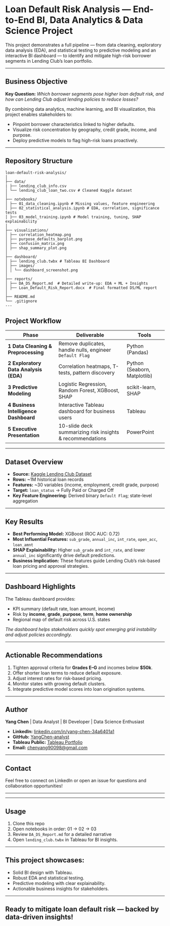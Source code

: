 #  Loan Default Risk Analysis — End-to-End BI, Data Analytics & Data Science Project

This project demonstrates a full pipeline — from data cleaning, exploratory data analysis (EDA), and statistical testing to predictive modeling and an interactive BI dashboard — to identify and mitigate high-risk borrower segments in Lending Club’s loan portfolio.

---

##  **Business Objective**

**Key Question:** *Which borrower segments pose higher loan default risk, and how can Lending Club adjust lending policies to reduce losses?*

By combining data analytics, machine learning, and BI visualization, this project enables stakeholders to:
- Pinpoint borrower characteristics linked to higher defaults.
- Visualize risk concentration by geography, credit grade, income, and purpose.
- Deploy predictive models to flag high-risk loans proactively.

---

##  **Repository Structure**

```
loan-default-risk-analysis/
│
├── data/
| ├── lending_club_info.csv
│ └── lending_club_loan_two.csv # Cleaned Kaggle dataset
│
├── notebooks/
│ ├── 01_data_cleaning.ipynb # Missing values, feature engineering
│ ├── 02_statistical_analysis.ipynb # EDA, correlation, significance tests
│ ├── 03_model_training.ipynb # Model training, tuning, SHAP explainability
│
├── visualizations/
│ ├── correlation_heatmap.png
│ ├── purpose_defaults_barplot.png
│ ├── confusion_matrix.png
│ ├── shap_summary_plot.png
│
├── dashboard/
│ ├── lending_club.twbx # Tableau BI Dashboard
│ ├── images/
│ │ └── dashboard_screenshot.png
│
├── reports/
│ ├── DA_DS_Report.md  # Detailed write-up: EDA + ML + Insights
│ ├── Loan_Default_Risk_Report.docx  # Final formatted DS/ML report
│
├── README.md
└── .gitignore
---
```
##  **Project Workflow**

| Phase | Deliverable | Tools |
|-------|--------------|-------|
| **1 Data Cleaning & Preprocessing** | Remove duplicates, handle nulls, engineer `Default Flag` | Python (Pandas) |
| **2 Exploratory Data Analysis (EDA)** | Correlation heatmaps, T-tests, pattern discovery | Python (Seaborn, Matplotlib) |
| **3 Predictive Modeling** | Logistic Regression, Random Forest, XGBoost, SHAP | scikit-learn, SHAP |
| **4 Business Intelligence Dashboard** | Interactive Tableau dashboard for business users | Tableau |
| **5 Executive Presentation** | 10-slide deck summarizing risk insights & recommendations | PowerPoint |

---

##  **Dataset Overview**

- **Source:** [Kaggle Lending Club Dataset](https://www.kaggle.com/datasets/gabrielsantello/lending-club-loan-preprocessed-dataset)
- **Rows:** ~1M historical loan records
- **Features:** ~30 variables (income, employment, credit grade, purpose)
- **Target:** `loan_status` → Fully Paid or Charged Off
- **Key Feature Engineering:** Derived binary `Default Flag`; state-level aggregation

---


##  **Key Results**

- **Best Performing Model:** XGBoost (ROC AUC: 0.72)
- **Most Influential Features:** `sub_grade`, `annual_inc`, `int_rate`, `open_acc`, `loan_amnt`
- **SHAP Explainability:** Higher `sub_grade` and `int_rate`, and lower `annual_inc` significantly drive default predictions.
- **Business Implication:** These features guide Lending Club’s risk-based loan pricing and approval strategies.


---

##  **Dashboard Highlights**

The Tableau dashboard provides:
- KPI summary (default rate, loan amount, income)
- Risk by **income**, **grade**, **purpose**, **term**, **home ownership**
- Regional map of default risk across U.S. states

 *The dashboard helps stakeholders quickly spot emerging grid instability and adjust policies accordingly.*

---

##  **Actionable Recommendations**

1. Tighten approval criteria for **Grades E–G** and incomes below **$50k**.
2. Offer shorter loan terms to reduce default exposure.
3. Adjust interest rates for risk-based pricing.
4. Monitor states with growing default clusters.
5. Integrate predictive model scores into loan origination systems.

---

##  **Author**

**Yang Chen** | Data Analyst | BI Developer | Data Science Enthusiast  
- **LinkedIn:** [linkedin.com/in/yang-chen-34a6401a1](https://www.linkedin.com/in/yang-chen-34a6401a1)
- **GitHub:** [YangChen-analyst](https://github.com/YangChen-analyst)
- **Tableau Public:** [Tableau Portfolio](https://public.tableau.com/app/profile/yang.chen8410/vizzes)
- **Email:** chenyang90098@gmail.com

---

##  **Contact**

Feel free to connect on LinkedIn or open an issue for questions and collaboration opportunities!

---

---

##  **Usage**

1. Clone this repo  
2. Open notebooks in order: 01 -> 02 -> 03  
3. Review `DA_DS_Report.md` for a detailed narrative  
4. Open `lending_club.twbx` in Tableau for BI insights.

---

## **This project showcases:**

- Solid BI design with Tableau.
- Robust EDA and statistical testing.
- Predictive modeling with clear explainability.
- Actionable business insights for stakeholders.

---

## Ready to mitigate loan default risk — backed by data-driven insights!
